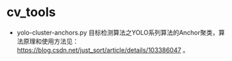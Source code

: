 # cv_tools

- yolo-cluster-anchors.py 目标检测算法之YOLO系列算法的Anchor聚类，算法原理和使用方法见：https://blog.csdn.net/just_sort/article/details/103386047 。